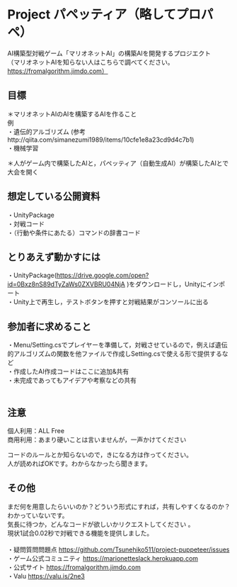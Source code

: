 # Project パペッティア（略してプロパペ）<br>
AI構築型対戦ゲーム「マリオネットAI」の構築AIを開発するプロジエクト<br>
（マリオネットAIを知らない人はこちらで調べてください。https://fromalgorithm.jimdo.com）<br>

## 目標
＊マリオネットAIのAIを構築するAIを作ること  
例<br>
・遺伝的アルゴリズム (参考http://qiita.com/simanezumi1989/items/10cfe1e8a23cd9d4c7b1)<br>
・機械学習<br>

＊人がゲーム内で構築したAIと，パペッティア（自動生成AI）が構築したAIとで大会を開く  

## 想定している公開資料
・UnityPackage<br>
・対戦コード<br>
・（行動や条件にあたる）コマンドの辞書コード<br>

## とりあえず動かすには
・UnityPackage(https://drive.google.com/open?id=0Bxz8nS89dTyZaWs0ZXVBRU04NjA )をダウンロードし，Unityにインポート<br>
・Unity上で再生し，テストボタンを押すと対戦結果がコンソールに出る<br>

## 参加者に求めること
・Menu/Setting.csでプレイヤーを準備して，対戦させているので，例えば遺伝的アルゴリズムの関数を他ファイルで作成しSetting.csで使える形で提供するなど<br>
・作成したAI作成コードはここに追加&共有<br>
・未完成であってもアイデアや考察などの共有<br>
  
## 注意
個人利用：ALL Free  
商用利用：あまり硬いことは言いませんが，一声かけてください  

コードのルールとか知らないので，きになる方は作ってください。  
人が読めればOKです。わからなかったら聞きます。

## その他
まだ何を用意したらいいのか？どういう形式にすれば，共有しやすくなるのか？わかっていないです。<br>
気長に待つか，どんなコードが欲しいかリクエストしてください 。<br>
現状1試合0.02秒で対戦できる機能を提供しました。<br><br>
・疑問質問問題点 https://github.com/Tsunehiko511/project-puppeteer/issues<br>
・ゲーム公式コミュニティ https://marionetteslack.herokuapp.com<br>
・公式サイト https://fromalgorithm.jimdo.com<br>
・Valu https://valu.is/2ne3<br>

